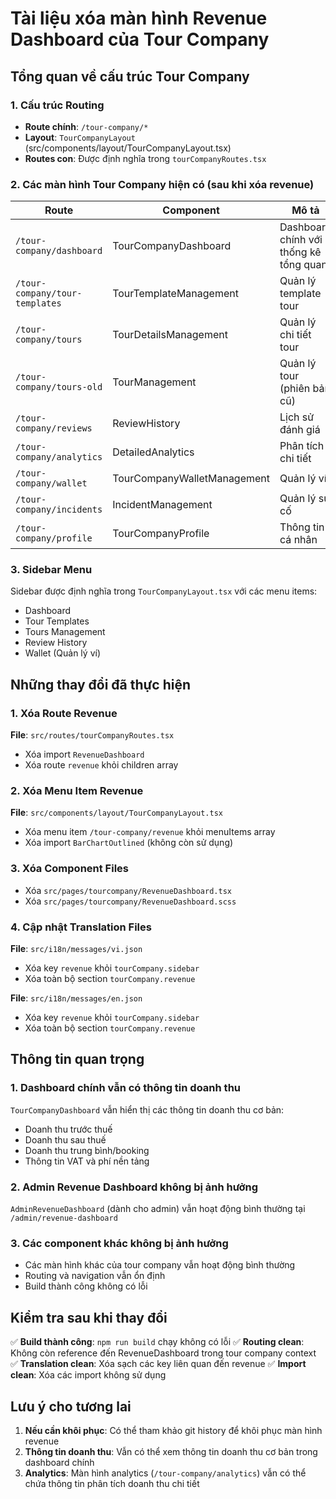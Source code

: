 # Tài liệu xóa màn hình Revenue Dashboard của Tour Company

## Tổng quan về cấu trúc Tour Company

### 1. Cấu trúc Routing
- **Route chính**: `/tour-company/*`
- **Layout**: `TourCompanyLayout` (src/components/layout/TourCompanyLayout.tsx)
- **Routes con**: Được định nghĩa trong `tourCompanyRoutes.tsx`

### 2. Các màn hình Tour Company hiện có (sau khi xóa revenue)

| Route | Component | Mô tả |
|-------|-----------|-------|
| `/tour-company/dashboard` | TourCompanyDashboard | Dashboard chính với thống kê tổng quan |
| `/tour-company/tour-templates` | TourTemplateManagement | Quản lý template tour |
| `/tour-company/tours` | TourDetailsManagement | Quản lý chi tiết tour |
| `/tour-company/tours-old` | TourManagement | Quản lý tour (phiên bản cũ) |
| `/tour-company/reviews` | ReviewHistory | Lịch sử đánh giá |
| `/tour-company/analytics` | DetailedAnalytics | Phân tích chi tiết |
| `/tour-company/wallet` | TourCompanyWalletManagement | Quản lý ví |
| `/tour-company/incidents` | IncidentManagement | Quản lý sự cố |
| `/tour-company/profile` | TourCompanyProfile | Thông tin cá nhân |

### 3. Sidebar Menu
Sidebar được định nghĩa trong `TourCompanyLayout.tsx` với các menu items:
- Dashboard
- Tour Templates  
- Tours Management
- Review History
- Wallet (Quản lý ví)

## Những thay đổi đã thực hiện

### 1. Xóa Route Revenue
**File**: `src/routes/tourCompanyRoutes.tsx`
- Xóa import `RevenueDashboard`
- Xóa route `revenue` khỏi children array

### 2. Xóa Menu Item Revenue
**File**: `src/components/layout/TourCompanyLayout.tsx`
- Xóa menu item `/tour-company/revenue` khỏi menuItems array
- Xóa import `BarChartOutlined` (không còn sử dụng)

### 3. Xóa Component Files
- Xóa `src/pages/tourcompany/RevenueDashboard.tsx`
- Xóa `src/pages/tourcompany/RevenueDashboard.scss`

### 4. Cập nhật Translation Files
**File**: `src/i18n/messages/vi.json`
- Xóa key `revenue` khỏi `tourCompany.sidebar`
- Xóa toàn bộ section `tourCompany.revenue`

**File**: `src/i18n/messages/en.json`
- Xóa key `revenue` khỏi `tourCompany.sidebar`
- Xóa toàn bộ section `tourCompany.revenue`

## Thông tin quan trọng

### 1. Dashboard chính vẫn có thông tin doanh thu
`TourCompanyDashboard` vẫn hiển thị các thông tin doanh thu cơ bản:
- Doanh thu trước thuế
- Doanh thu sau thuế
- Doanh thu trung bình/booking
- Thông tin VAT và phí nền tảng

### 2. Admin Revenue Dashboard không bị ảnh hưởng
`AdminRevenueDashboard` (dành cho admin) vẫn hoạt động bình thường tại `/admin/revenue-dashboard`

### 3. Các component khác không bị ảnh hưởng
- Các màn hình khác của tour company vẫn hoạt động bình thường
- Routing và navigation vẫn ổn định
- Build thành công không có lỗi

## Kiểm tra sau khi thay đổi

✅ **Build thành công**: `npm run build` chạy không có lỗi
✅ **Routing clean**: Không còn reference đến RevenueDashboard trong tour company context
✅ **Translation clean**: Xóa sạch các key liên quan đến revenue
✅ **Import clean**: Xóa các import không sử dụng

## Lưu ý cho tương lai

1. **Nếu cần khôi phục**: Có thể tham khảo git history để khôi phục màn hình revenue
2. **Thông tin doanh thu**: Vẫn có thể xem thông tin doanh thu cơ bản trong dashboard chính
3. **Analytics**: Màn hình analytics (`/tour-company/analytics`) vẫn có thể chứa thông tin phân tích doanh thu chi tiết
